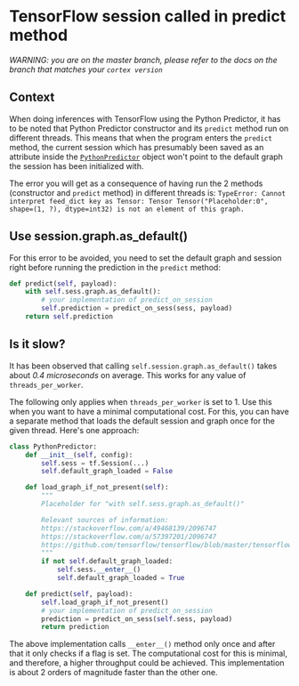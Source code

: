 # TensorFlow session called in predict method

_WARNING: you are on the master branch, please refer to the docs on the branch that matches your `cortex version`_

## Context

When doing inferences with TensorFlow using the Python Predictor, it has to be noted that Python Predictor constructor and its `predict` method run on different threads. This means that when the program enters the `predict` method, the current session which has presumably been saved as an attribute inside the [`PythonPredictor`](../deployments/predictors.md#python-predictor) object won't point to the default graph the session has been initialized with. 

The error you will get as a consequence of having run the 2 methods (constructor and `predict` method) in different threads is:
`
TypeError: Cannot interpret feed_dict key as Tensor: Tensor Tensor("Placeholder:0", shape=(1, ?), dtype=int32) is not an element of this graph.
`

## Use session.graph.as_default()

For this error to be avoided, you need to set the default graph and session right before running the prediction in the `predict` method:
```python
def predict(self, payload):
    with self.sess.graph.as_default():
        # your implementation of predict_on_session
        self.prediction = predict_on_sess(sess, payload)
    return self.prediction
```

## Is it slow?

It has been observed that calling `self.session.graph.as_default()` takes about *0.4 microseconds* on average. This works for any value of `threads_per_worker`.

The following only applies when `threads_per_worker` is set to 1. Use this when you want to have a minimal computational cost. For this, you can have a separate method that loads the default session and graph once for the given thread. Here's one approach:
```python
class PythonPredictor:
    def __init__(self, config):
        self.sess = tf.Session(...)
        self.default_graph_loaded = False

    def load_graph_if_not_present(self):
        """
        Placeholder for "with self.sess.graph.as_default()"

        Relevant sources of information:
        https://stackoverflow.com/a/49468139/2096747
        https://stackoverflow.com/a/57397201/2096747
        https://github.com/tensorflow/tensorflow/blob/master/tensorflow/python/client/session.py#L1591-L1601
        """
        if not self.default_graph_loaded:
            self.sess.__enter__()
            self.default_graph_loaded = True

    def predict(self, payload):
        self.load_graph_if_not_present()
        # your implementation of predict_on_session
        prediction = predict_on_sess(self.sess, payload)
        return prediction
```

The above implementation calls `__enter__()` method only once and after that it only checks if a flag is set. The computational cost for this is minimal, and therefore, a higher throughput could be achieved. This implementation is about 2 orders of magnitude faster than the other one.